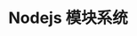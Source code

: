 <!--
 * @Author: fu.nan
 * @Date: 2020-05-09 13:55:08
 * @LastEditors: fu.nan
 * @LastEditTime: 2020-05-09 13:55:31
 -->

# Nodejs 模块系统

